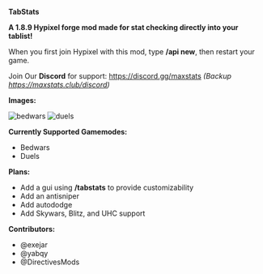 **TabStats**


**A 1.8.9 Hypixel forge mod made for stat checking directly into your tablist!**


When you first join Hypixel with this mod, type **/api new**, then restart your game.


Join Our **Discord** for support: https://discord.gg/maxstats *(Backup https://maxstats.club/discord)*


**Images:**

![bedwars](https://user-images.githubusercontent.com/87586485/141643040-b229ad0a-f7b6-475f-a289-5ab3ce73ad10.png)
![duels](https://user-images.githubusercontent.com/87586485/141643046-9871b3d5-c9e5-4304-8230-7190c967e8e9.png)

**Currently Supported Gamemodes:**
- Bedwars
- Duels

**Plans:**
- Add a gui using **/tabstats** to provide customizability
- Add an antisniper
- Add autododge
- Add Skywars, Blitz, and UHC support

**Contributors:**
- @exejar
- @yabqy
- @DirectivesMods
